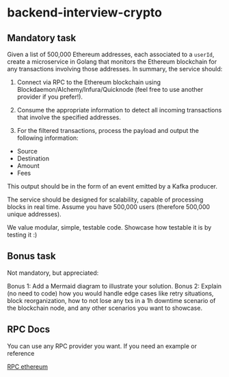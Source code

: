 # backend-interview-crypto

## Mandatory task
Given a list of 500,000 Ethereum addresses, each associated to a `userId`, create a microservice in Golang that monitors the Ethereum blockchain for any transactions involving those addresses. In summary, the service should:

1. Connect via RPC to the Ethereum blockchain using Blockdaemon/Alchemy/Infura/Quicknode (feel free to use another provider if you prefer!).

2. Consume the appropriate information to detect all incoming transactions that involve the specified addresses.

3. For the filtered transactions, process the payload and output the following information:
- Source
- Destination
- Amount
- Fees

This output should be in the form of an event emitted by a Kafka producer.

The service should be designed for scalability, capable of processing blocks in real time. Assume you have 500,000 users (therefore 500,000 unique addresses).

We value modular, simple, testable code. Showcase how testable it is by testing it :)

## Bonus task
Not mandatory, but appreciated:

Bonus 1: Add a Mermaid diagram to illustrate your solution.
Bonus 2: Explain (no need to code) how you would handle edge cases like retry situations, block reorganization, how to not lose any txs in a 1h downtime scenario of the blockchain node, and any other scenarios you want to showcase.

## RPC Docs

You can use any RPC provider you want. If you need an example or reference

[RPC ethereum](https://docs.blockdaemon.com/reference/how-to-access-ethereum-api)